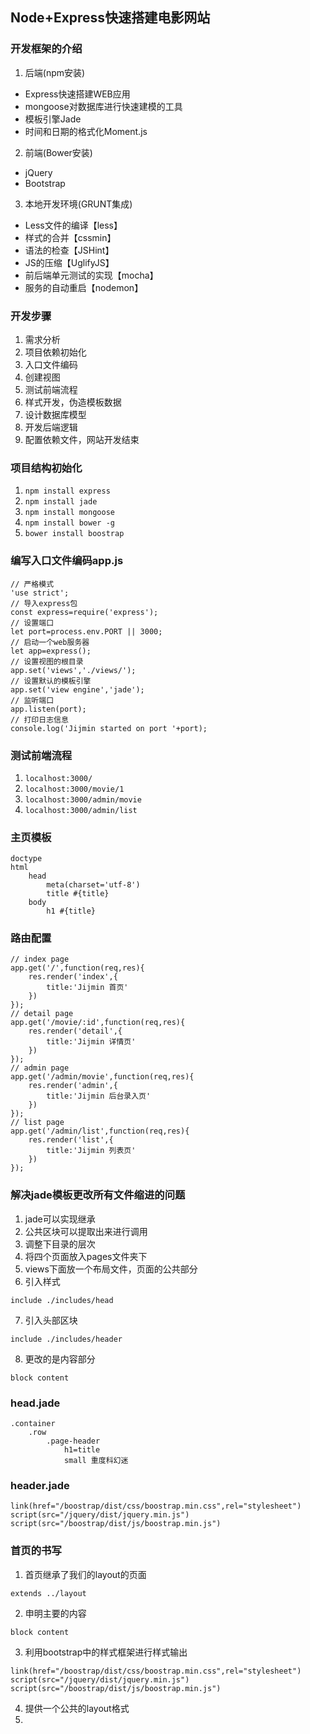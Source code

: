 ## Node+Express快速搭建电影网站
### 开发框架的介绍
1. 后端(npm安装)
- Express快速搭建WEB应用
- mongoose对数据库进行快速建模的工具
- 模板引擎Jade
- 时间和日期的格式化Moment.js
2. 前端(Bower安装)
- jQuery
- Bootstrap
3. 本地开发环境(GRUNT集成)
- Less文件的编译【less】
- 样式的合并【cssmin】
- 语法的检查【JSHint】
- JS的压缩【UglifyJS】
- 前后端单元测试的实现【mocha】
- 服务的自动重启【nodemon】

### 开发步骤
1. 需求分析
2. 项目依赖初始化
3. 入口文件编码
4. 创建视图
5. 测试前端流程
6. 样式开发，伪造模板数据
7. 设计数据库模型
8. 开发后端逻辑
9. 配置依赖文件，网站开发结束

### 项目结构初始化
1. `npm install express`
2. `npm install jade`
3. `npm install mongoose`
4. `npm install bower -g`
5. `bower install boostrap`

### 编写入口文件编码app.js
```
// 严格模式
'use strict';
// 导入express包
const express=require('express');
// 设置端口
let port=process.env.PORT || 3000;
// 启动一个web服务器
let app=express();
// 设置视图的根目录
app.set('views','./views/');
// 设置默认的模板引擎
app.set('view engine','jade');
// 监听端口
app.listen(port);
// 打印日志信息
console.log('Jijmin started on port '+port);
```

### 测试前端流程
1. `localhost:3000/`
2. `localhost:3000/movie/1`
3. `localhost:3000/admin/movie`
4. `localhost:3000/admin/list`

### 主页模板
```
doctype
html
    head
        meta(charset='utf-8')
        title #{title}
    body
        h1 #{title}
```

### 路由配置
```
// index page
app.get('/',function(req,res){
    res.render('index',{
        title:'Jijmin 首页'
    })
});
// detail page
app.get('/movie/:id',function(req,res){
    res.render('detail',{
        title:'Jijmin 详情页'
    })
});
// admin page
app.get('/admin/movie',function(req,res){
    res.render('admin',{
        title:'Jijmin 后台录入页'
    })
});
// list page
app.get('/admin/list',function(req,res){
    res.render('list',{
        title:'Jijmin 列表页'
    })
});
```

### 解决jade模板更改所有文件缩进的问题
1. jade可以实现继承
2. 公共区块可以提取出来进行调用
3. 调整下目录的层次
4. 将四个页面放入pages文件夹下
5. views下面放一个布局文件，页面的公共部分
6. 引入样式
```
include ./includes/head
```
7. 引入头部区块
```
include ./includes/header
```
8. 更改的是内容部分
```
block content
```

### head.jade
```
.container
    .row
        .page-header
            h1=title
            small 重度科幻迷
```

### header.jade
```
link(href="/boostrap/dist/css/boostrap.min.css",rel="stylesheet")
script(src="/jquery/dist/jquery.min.js")
script(src="/boostrap/dist/js/boostrap.min.js")
```

### 首页的书写
1. 首页继承了我们的layout的页面
```
extends ../layout
```
2. 申明主要的内容
```
block content
```
3. 利用bootstrap中的样式框架进行样式输出
```
link(href="/boostrap/dist/css/boostrap.min.css",rel="stylesheet")
script(src="/jquery/dist/jquery.min.js")
script(src="/boostrap/dist/js/boostrap.min.js")
```
4. 提供一个公共的layout格式
5. 